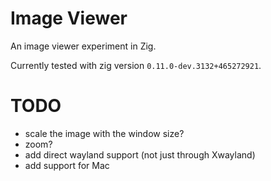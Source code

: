 # Image Viewer

An image viewer experiment in Zig.

Currently tested with zig version `0.11.0-dev.3132+465272921`.

# TODO

* scale the image with the window size?
* zoom?
* add direct wayland support (not just through Xwayland)
* add support for Mac
